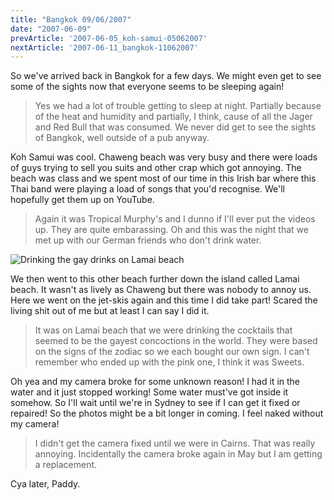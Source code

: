 ```yaml
---
title: "Bangkok 09/06/2007"
date: "2007-06-09"
prevArticle: '2007-06-05_koh-samui-05062007'
nextArticle: '2007-06-11_bangkok-11062007'
---
```

So we've arrived back in Bangkok for a few days. We might even get to see some of the sights now that everyone seems to be sleeping again!

> Yes we had a lot of trouble getting to sleep at night. Partially because of the heat and humidity and partially, I think, cause of all the Jager and Red Bull that was consumed. We never did get to see the sights of Bangkok, well outside of a pub anyway.

Koh Samui was cool. Chaweng beach was very busy and there were loads of guys trying to sell you suits and other crap which got annoying. The beach was class and we spent most of our time in this Irish bar where this Thai band were playing a load of songs that you'd recognise. We'll hopefully get them up on YouTube.

> Again it was Tropical Murphy's and I dunno if I'll ever put the videos up. They are quite embarassing. Oh and this was the night that we met up with our German friends who don't drink water.

![Drinking the gay drinks on Lamai beach](/images/P6070600.JPG "Drinking the gay drinks on Lamai beach")

We then went to this other beach further down the island called Lamai beach. It wasn't as lively as Chaweng but there was nobody to annoy us. Here we went on the jet-skis again and this time I did take part! Scared the living shit out of me but at least I can say I did it.

> It was on Lamai beach that we were drinking the cocktails that seemed to be the gayest concoctions in the world. They were based on the signs of the zodiac so we each bought our own sign. I can't remember who ended up with the pink one, I think it was Sweets.

Oh yea and my camera broke for some unknown reason! I had it in the water and it just stopped working! Some water must've got inside it somehow. So I'll wait until we're in Sydney to see if I can get it fixed or repaired! So the photos might be a bit longer in coming. I feel naked without my camera!

> I didn't get the camera fixed until we were in Cairns. That was really annoying. Incidentally the camera broke again in May but I am getting a replacement.


Cya later,
Paddy.